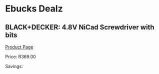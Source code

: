 
# Ebucks Dealz
## BLACK+DECKER: 4.8V NiCad Screwdriver with bits
[Product Page](https://www.ebucks.com/web/shop/productSelected.do?prodId=678726739&catId=336131644)

Price: R369.00

Savings: 


	
